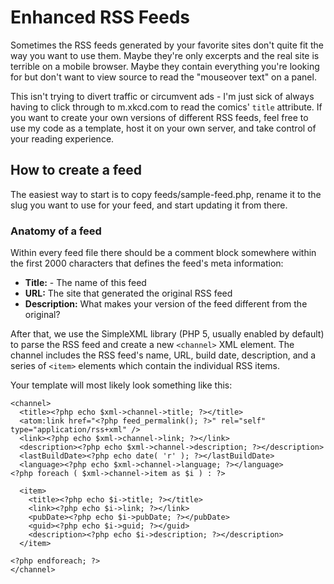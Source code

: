 # Enhanced RSS Feeds

Sometimes the RSS feeds generated by your favorite sites don't quite fit the way you want to use them. Maybe they're only excerpts and the real site is terrible on a mobile browser. Maybe they contain everything you're looking for but don't want to view source to read the "mouseover text" on a panel.

This isn't trying to divert traffic or circumvent ads - I'm just sick of always having to click through to m.xkcd.com to read the comics' `title` attribute. If you want to create your own versions of different RSS feeds, feel free to use my code as a template, host it on your own server, and take control of your reading experience.

## How to create a feed

The easiest way to start is to copy feeds/sample-feed.php, rename it to the slug you want to use for your feed, and start updating it from there.

### Anatomy of a feed

Within every feed file there should be a comment block somewhere within the first 2000 characters that defines the feed's meta information:

* **Title:** - The name of this feed
* **URL:** The site that generated the original RSS feed
* **Description:** What makes your version of the feed different from the original?

After that, we use the SimpleXML library (PHP 5, usually enabled by default) to parse the RSS feed and create a new `<channel>` XML element. The channel includes the RSS feed's name, URL, build date, description, and a series of `<item>` elements which contain the individual RSS items.

Your template will most likely look something like this:

    <channel>
      <title><?php echo $xml->channel->title; ?></title>
      <atom:link href="<?php feed_permalink(); ?>" rel="self" type="application/rss+xml" />
      <link><?php echo $xml->channel->link; ?></link>
      <description><?php echo $xml->channel->description; ?></description>
      <lastBuildDate><?php echo date( 'r' ); ?></lastBuildDate>
      <language><?php echo $xml->channel->language; ?></language>
    <?php foreach ( $xml->channel->item as $i ) : ?>

      <item>
        <title><?php echo $i->title; ?></title>
        <link><?php echo $i->link; ?></link>
        <pubDate><?php echo $i->pubDate; ?></pubDate>
        <guid><?php echo $i->guid; ?></guid>
        <description><?php echo $i->description; ?></description>
      </item>

    <?php endforeach; ?>
    </channel>